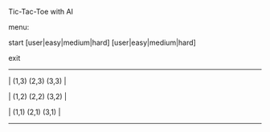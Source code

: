 Tic-Tac-Toe with AI

menu:

start [user|easy|medium|hard] [user|easy|medium|hard]

exit

---------------------

| (1,3) (2,3) (3,3) |

| (1,2) (2,2) (3,2) |

| (1,1) (2,1) (3,1) |

---------------------

